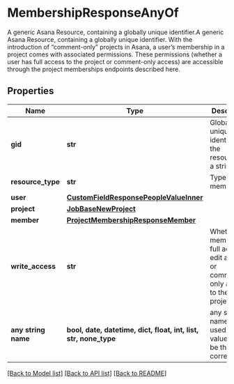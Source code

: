 # MembershipResponseAnyOf

A generic Asana Resource, containing a globally unique identifier.A generic Asana Resource, containing a globally unique identifier. With the introduction of “comment-only” projects in Asana, a user’s membership in a project comes with associated permissions. These permissions (whether a user has full access to the project or comment-only access) are accessible through the project memberships endpoints described here.

## Properties
Name | Type | Description | Notes
------------ | ------------- | ------------- | -------------
**gid** | **str** | Globally unique identifier of the resource, as a string. | [optional] [readonly] 
**resource_type** | **str** | Type of the membership. | [optional] 
**user** | [**CustomFieldResponsePeopleValueInner**](CustomFieldResponsePeopleValueInner.md) |  | [optional] 
**project** | [**JobBaseNewProject**](JobBaseNewProject.md) |  | [optional] 
**member** | [**ProjectMembershipResponseMember**](ProjectMembershipResponseMember.md) |  | [optional] 
**write_access** | **str** | Whether the member has full access, edit access, or comment-only access to the project. | [optional] [readonly] 
**any string name** | **bool, date, datetime, dict, float, int, list, str, none_type** | any string name can be used but the value must be the correct type | [optional]

[[Back to Model list]](../README.md#documentation-for-models) [[Back to API list]](../README.md#documentation-for-api-endpoints) [[Back to README]](../README.md)



